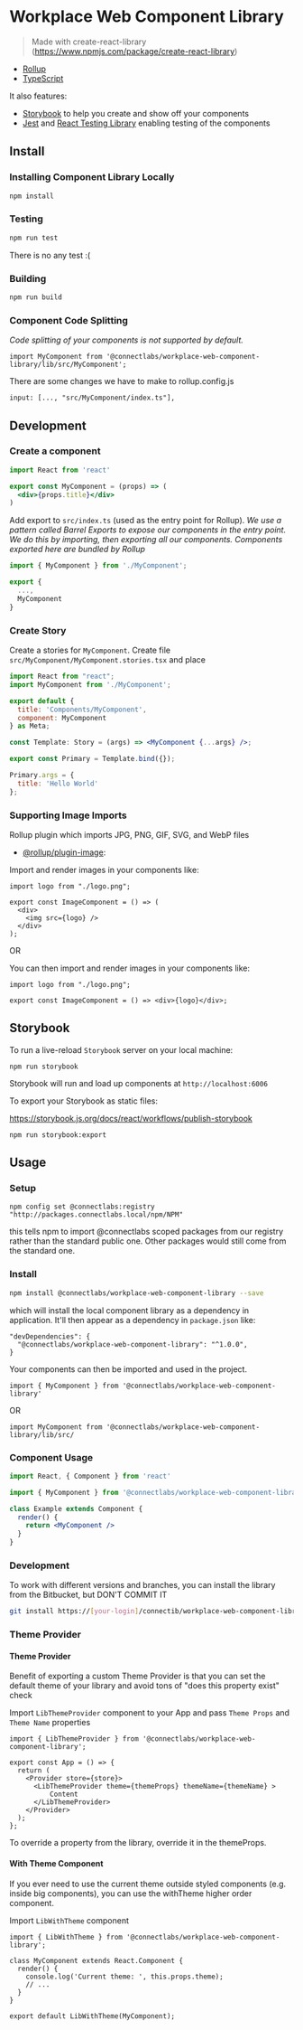 # Workplace Web Component Library

> Made with create-react-library (https://www.npmjs.com/package/create-react-library)

- [Rollup](https://github.com/rollup/rollup)
- [TypeScript](https://www.typescriptlang.org/)

It also features:

- [Storybook](https://storybook.js.org/) to help you create and show off your components
- [Jest](https://jestjs.io/) and [React Testing Library](https://github.com/testing-library/react-testing-library) enabling testing of the components


## Install

### Installing Component Library Locally


```bash
npm install 
```

### Testing

```bash
npm run test
```
There is no any test :(

### Building

```bash
npm run build
```


### Component Code Splitting

*Code splitting of your components is not supported by default.*

```
import MyComponent from '@connectlabs/workplace-web-component-library/lib/src/MyComponent';
```

There are some changes we have to make to rollup.config.js

```
input: [..., "src/MyComponent/index.ts"],
```


## Development

### Create a component

```jsx
import React from 'react'

export const MyComponent = (props) => (
  <div>{props.title}</div>
)
```

Add export to `src/index.ts` (used as the entry point for Rollup). 
*We use a pattern called Barrel Exports to expose our components in the entry point. We do this by importing, then exporting all our components. Components exported here are bundled by Rollup*

```jsx
import { MyComponent } from './MyComponent';

export {
  ...,
  MyComponent
}

```

### Create Story

Create a stories for `MyComponent`. Create file `src/MyComponent/MyComponent.stories.tsx` and place

```jsx
import React from "react";
import MyComponent from './MyComponent';

export default {
  title: 'Components/MyComponent',
  component: MyComponent
} as Meta;

const Template: Story = (args) => <MyComponent {...args} />;

export const Primary = Template.bind({});

Primary.args = {  
  title: 'Hello World'
};
```

### Supporting Image Imports

Rollup plugin which imports JPG, PNG, GIF, SVG, and WebP files 
- [@rollup/plugin-image](https://github.com/rollup/plugins/tree/master/packages/image):

Import and render images in your components like:

```tsx
import logo from "./logo.png";

export const ImageComponent = () => (
  <div>
    <img src={logo} />
  </div>
);
```
OR

You can then import and render images in your components like:

```tsx
import logo from "./logo.png";

export const ImageComponent = () => <div>{logo}</div>;
```

## Storybook

To run a live-reload `Storybook` server on your local machine:

```
npm run storybook
```

Storybook will run and load up components at `http://localhost:6006`


To export your Storybook as static files:

https://storybook.js.org/docs/react/workflows/publish-storybook

```
npm run storybook:export
```

## Usage

### Setup

`npm config set @connectlabs:registry "http://packages.connectlabs.local/npm/NPM"`

this tells npm to import @connectlabs scoped packages from our registry rather than the standard public one. Other packages would still come from the standard one.

### Install 

```bash
npm install @connectlabs/workplace-web-component-library --save 
```

which will install the local component library as a dependency in application. It'll then appear as a dependency in `package.json` like:

```
"devDependencies": {
  "@connectlabs/workplace-web-component-library": "^1.0.0",
}
```

Your components can then be imported and used in the project.

```
import { MyComponent } from '@connectlabs/workplace-web-component-library'
```

OR

```
import MyComponent from '@connectlabs/workplace-web-component-library/lib/src/
```

### Component Usage

```jsx
import React, { Component } from 'react'

import { MyComponent } from '@connectlabs/workplace-web-component-library'

class Example extends Component {
  render() {
    return <MyComponent />
  }
}
```

### Development

To work with different versions and branches, you can install the library from the Bitbucket, but DON'T COMMIT IT

```bash
git install https://[your-login]/connectib/workplace-web-component-library.git#[branchName] --save

```

### Theme Provider

#### Theme Provider

Benefit of exporting a custom Theme Provider is that you can set the default theme of your library and avoid tons of "does this property exist" check

Import `LibThemeProvider` component to your App and pass `Theme Props` and `Theme Name` properties

```
import { LibThemeProvider } from '@connectlabs/workplace-web-component-library';

export const App = () => {
  return (
    <Provider store={store}>
      <LibThemeProvider theme={themeProps} themeName={themeName} >        
          Content        
      </LibThemeProvider>
    </Provider>
  );
};

```
To override a property from the library, override it in the themeProps.


#### With Theme Component

If you ever need to use the current theme outside styled components (e.g. inside big components), you can use the withTheme higher order component.

Import `LibWithTheme` component

```
import { LibWithTheme } from '@connectlabs/workplace-web-component-library';

class MyComponent extends React.Component {
  render() {
    console.log('Current theme: ', this.props.theme);
    // ...
  }
}

export default LibWithTheme(MyComponent);
```
